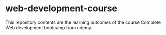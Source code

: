 # web-development-course
This repository contents are the learning outcomes of the course Complete Web development bootcamp from udemy.
